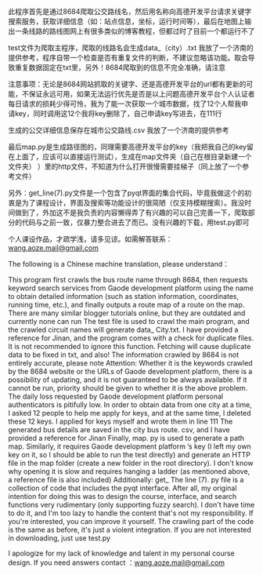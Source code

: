 此程序首先是通过8684爬取公交路线名，然后用名称向高德开发平台请求关键字搜索服务，获取详细信息（如：站点信息，坐标，运行时间等），最后在地图上输出一条线路的路线图网上有很多类似的博客教程，但都过时了目前一个都运行不了

test文件为爬取主程序，爬取的线路名会生成data_（city）.txt 我放了一个济南的提供参考，程序自带一个检查是否有重复文件的判断，不建议忽略该功能。取会导致重复数据固定在txt里，另外！8684爬取到的信息不完全准确，请注意

注意事项：无论是8684网站抓取的关键字、还是高德开发平台的url都有更新的可能，不保证永远可用，如果无法运行优先是否是以上问题高德开发平台个人认证者每日请求的损耗少得可怜，我为了能一次获取一个城市数据，找了12个人帮我申请key，同时调用这12个我将key删除了，自己申请key写进去，在111行

生成的公交详细信息保存在城市公交路线.csv 我放了一个济南的提供参考

最后map.py是生成路径图的，同理需要高德开发平台的key（我把我自己的key留在上面了，应该可以直接运行测试），生成在map文件夹（自己在根目录新建一个文件夹） ）里的http文件，不知道为什么打开很慢需要挂梯子（同上放了一个参考文件）

另外：get_line(7).py文件是一个包含了pyqt界面的集合代码，毕竟我做这个的初衷是为了课程设计，界面及搜索等功能设计的很简陋（仅支持模糊搜索）。我没时间做到了，外加这不是我负责的内容懒得弄了有兴趣的可以自己完善一下，爬取部分的代码与之前一致，仅暴力整合进去了而已。没有兴趣的下载，用test.py即可

个人课设作品，才疏学浅，请多见谅。如需解答联系：wang.aoze.mail@gmail.com

The following is a Chinese machine translation, please understand：


This program first crawls the bus route name through 8684, then requests keyword search services from Gaode development platform using the name to obtain detailed information (such as station information, coordinates, running time, etc.), and finally outputs a route map of a route on the map. There are many similar blogger tutorials online, but they are outdated and currently none can run
The test file is used to crawl the main program, and the crawled circuit names will generate data_ City.txt. I have provided a reference for Jinan, and the program comes with a check for duplicate files. It is not recommended to ignore this function. Fetching will cause duplicate data to be fixed in txt, and also! The information crawled by 8684 is not entirely accurate, please note
Attention: Whether it is the keywords crawled by the 8684 website or the URLs of Gaode development platform, there is a possibility of updating, and it is not guaranteed to be always available. If it cannot be run, priority should be given to whether it is the above problem. The daily loss requested by Gaode development platform personal authenticators is pitifully low. In order to obtain data from one city at a time, I asked 12 people to help me apply for keys, and at the same time, I deleted these 12 keys. I applied for keys myself and wrote them in line 111
The generated bus details are saved in the city bus route. csv, and I have provided a reference for Jinan
Finally, map. py is used to generate a path map. Similarly, it requires Gaode development platform ’s key (I left my own key on it, so I should be able to run the test directly) and generate an HTTP file in the map folder (create a new folder in the root directory). I don't know why opening it is slow and requires hanging a ladder (as mentioned above, a reference file is also included)
Additionally: get_ The line (7). py file is a collection of code that includes the pyqt interface. After all, my original intention for doing this was to design the course, interface, and search functions very rudimentary (only supporting fuzzy search). I don't have time to do it, and I'm too lazy to handle the content that's not my responsibility. If you're interested, you can improve it yourself. The crawling part of the code is the same as before, it's just a violent integration. If you are not interested in downloading, just use test.py

I apologize for my lack of knowledge and talent in my personal course design. If you need answers contact ：wang.aoze.mail@gmail.com
